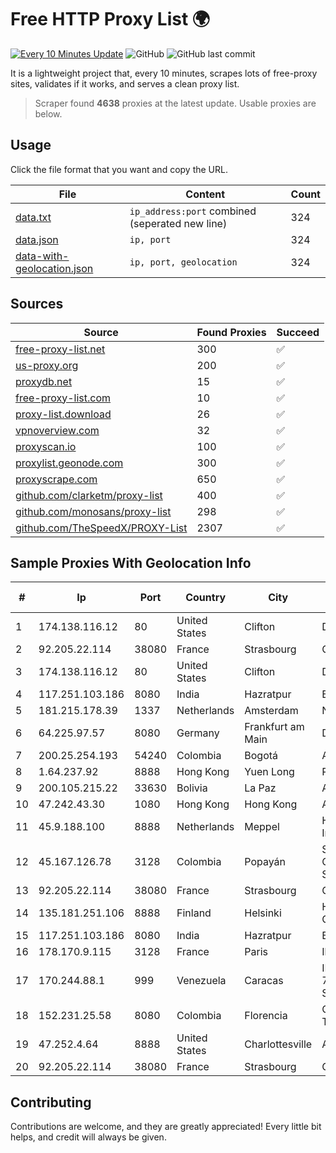 
# Free HTTP Proxy List 🌍

[![Every 10 Minutes Update](https://github.com/mertguvencli/http-proxy-list/actions/workflows/main.yml/badge.svg?branch=main)](https://github.com/mertguvencli/http-proxy-list/actions/workflows/main.yml)
![GitHub](https://img.shields.io/github/license/mertguvencli/http-proxy-list)
![GitHub last commit](https://img.shields.io/github/last-commit/mertguvencli/http-proxy-list)

It is a lightweight project that, every 10 minutes, scrapes lots of free-proxy sites, validates if it works, and serves a clean proxy list.


> Scraper found **4638** proxies at the latest update. Usable proxies are below.

## Usage

Click the file format that you want and copy the URL.


|File|Content|Count|
|----|-------|-----|
|[data.txt](https://raw.githubusercontent.com/mertguvencli/http-proxy-list/main/proxy-list/data.txt)|`ip_address:port` combined (seperated new line)|324|
|[data.json](https://raw.githubusercontent.com/mertguvencli/http-proxy-list/main/proxy-list/data.json)|`ip, port`|324|
|[data-with-geolocation.json](https://raw.githubusercontent.com/mertguvencli/http-proxy-list/main/proxy-list/data-with-geolocation.json)|`ip, port, geolocation`|324|

## Sources

|Source|Found Proxies|Succeed|
|------|-------------|-------|
|[free-proxy-list.net](https://free-proxy-list.net)|300|✅|
|[us-proxy.org](https://www.us-proxy.org)|200|✅|
|[proxydb.net](http://proxydb.net)|15|✅|
|[free-proxy-list.com](https://free-proxy-list.com/?page=&port=&type%5B%5D=http&type%5B%5D=https&up_time=0&search=Search)|10|✅|
|[proxy-list.download](https://www.proxy-list.download/HTTP)|26|✅|
|[vpnoverview.com](https://vpnoverview.com/privacy/anonymous-browsing/free-proxy-servers)|32|✅|
|[proxyscan.io](https://www.proxyscan.io)|100|✅|
|[proxylist.geonode.com](https://proxylist.geonode.com/api/proxy-list?limit=300&page=1&sort_by=lastChecked&sort_type=desc&protocols=http,https)|300|✅|
|[proxyscrape.com](https://api.proxyscrape.com/v2/?request=displayproxies&protocol=http&timeout=10000&country=all&ssl=all&anonymity=all)|650|✅|
|[github.com/clarketm/proxy-list](https://raw.githubusercontent.com/clarketm/proxy-list/master/proxy-list-raw.txt)|400|✅|
|[github.com/monosans/proxy-list](https://raw.githubusercontent.com/monosans/proxy-list/main/proxies/http.txt)|298|✅|
|[github.com/TheSpeedX/PROXY-List](https://raw.githubusercontent.com/TheSpeedX/PROXY-List/master/http.txt)|2307|✅|


## Sample Proxies With Geolocation Info

|#|Ip|Port|Country|City|Internet Service Provider|
|-|--|----|-------|----|-------------------------|
|1|174.138.116.12|80|United States|Clifton|DigitalOcean, LLC|
|2|92.205.22.114|38080|France|Strasbourg|GD MASS Network|
|3|174.138.116.12|80|United States|Clifton|DigitalOcean, LLC|
|4|117.251.103.186|8080|India|Hazratpur|BSNL Internet|
|5|181.215.178.39|1337|Netherlands|Amsterdam|NovoServe B.V.|
|6|64.225.97.57|8080|Germany|Frankfurt am Main|DigitalOcean, LLC|
|7|200.25.254.193|54240|Colombia|Bogotá|Andinet ON Line|
|8|1.64.237.92|8888|Hong Kong|Yuen Long|PCCW IMS Limited|
|9|200.105.215.22|33630|Bolivia|La Paz|AXS Bolivia S. A.|
|10|47.242.43.30|1080|Hong Kong|Hong Kong|Alibaba.com LLC|
|11|45.9.188.100|8888|Netherlands|Meppel|Hostinger International Limited|
|12|45.167.126.78|3128|Colombia|Popayán|Sepcom Comunicaciones SAS|
|13|92.205.22.114|38080|France|Strasbourg|GD MASS Network|
|14|135.181.251.106|8888|Finland|Helsinki|Hetzner Online GmbH|
|15|117.251.103.186|8080|India|Hazratpur|BSNL Internet|
|16|178.170.9.115|3128|France|Paris|Ikoula Ripe|
|17|170.244.88.1|999|Venezuela|Caracas|INVERSIONES FRITZ 78 C.A.(WIFI SOLUTION)|
|18|152.231.25.58|8080|Colombia|Florencia|Colombiatel Telecomunicaciones|
|19|47.252.4.64|8888|United States|Charlottesville|Alibaba.com LLC|
|20|92.205.22.114|38080|France|Strasbourg|GD MASS Network|



## Contributing

Contributions are welcome, and they are greatly appreciated! Every
little bit helps, and credit will always be given.

